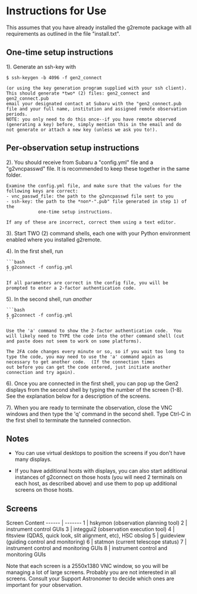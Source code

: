 # Instructions for Use

This assumes that you have already installed the g2remote package with
all requirements as outlined in the file "install.txt".

## One-time setup instructions

1). Generate an ssh-key with

    $ ssh-keygen -b 4096 -f gen2_connect

    (or using the key generation program supplied with your ssh client).
    This should generate *two* (2) files: gen2_connect and gen2_connect.pub
    email your designated contact at Subaru with the "gen2_connect.pub
    file and your full name, institution and assigned remote observation
    periods.
    NOTE: you only need to do this once--if you have remote observed
    (generating a key) before, simply mention this in the email and do
    not generate or attach a new key (unless we ask you to!).
    
## Per-observation setup instructions

2). You should receive from Subaru a "config.yml" file and a
    "g2vncpasswd" file.  It is recommended to keep these together in the
    same folder.

    Examine the config.yml file, and make sure that the values for the
    following keys are correct:
    - vnc_passwd_file: the path to the g2vncpasswd file sent to you
    - ssh-key: the path to the *non*-".pub" file generated in step 1) of the
                one-time setup instructions.
    
    If any of these are incorrect, correct them using a text editor.

3). Start TWO (2) command shells, each one with your Python environment
    enabled where you installed g2remote.
    
4). In the first shell, run 

    ```bash
    $ g2connect -f config.yml
    ```

    If all parameters are correct in the config file, you will be
    prompted to enter a 2-factor authentication code.

5). In the second shell, run *another*

    ```bash
    $ g2connect -f config.yml
    ```

    Use the 'a' command to show the 2-factor authentication code.  You
    will likely need to TYPE the code into the other command shell (cut
    and paste does not seem to work on some platforms).

    The 2FA code changes every minute or so, so if you wait too long to
    type the code, you may need to use the 'a' command again as
    necessary to get another code.  (If the connection times
    out before you can get the code entered, just initiate another
    connection and try again).

6). Once you are connected in the first shell, you can pop up the Gen2
    displays from the second shell by typing the number of the screen
    (1-8).  See the explanation below for a description of the screens.
    
7). When you are ready to terminate the observation, close the VNC
    windows and then type the 'q' command in the second shell.  Type
    Ctrl-C in the first shell to terminate the tunneled connection.

## Notes

* You can use virtual desktops to position the screens if you don't
  have many displays.

* If you have additional hosts with displays, you can also start
  additional instances of g2connect on those hosts (you will need 2
  terminals on each host, as described above) and use them to pop up
  additional screens on those hosts.

## Screens

Screen   Content
------ | -------
1      | hskymon (observation planning tool)
2      | instrument control GUIs
3      | integgui2 (observation execution tool)
4      | fitsview (QDAS, quick look, slit alignment, etc), HSC obslog
5      | guideview (guiding control and monitoring)
6      | statmon (current telescope status)
7      | instrument control and monitoring GUIs
8      | instrument control and monitoring GUIs

Note that each screen is a 2550x1380 VNC window, so you will be managing a
lot of large screens. Probably you are not interested in all screens.
Consult your Support Astronomer to decide which ones are important for
your observation.

